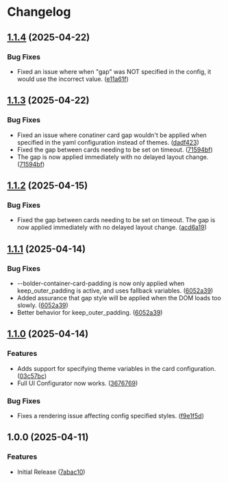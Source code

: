 # Changelog

## [1.1.4](https://github.com/clarinetJWD/bolder-container-card/compare/v1.1.3...v1.1.4) (2025-04-22)


### Bug Fixes

* Fixed an issue where when "gap" was NOT specified in the config, it would use the incorrect value. ([e11a61f](https://github.com/clarinetJWD/bolder-container-card/commit/e11a61f1edefc72a2e83a2ab7b6942ad541c21f6))

## [1.1.3](https://github.com/clarinetJWD/bolder-container-card/compare/v1.1.2...v1.1.3) (2025-04-22)


### Bug Fixes

* Fixed an issue where conatiner card gap wouldn't be applied when specified in the yaml configuration instead of themes. ([dadf423](https://github.com/clarinetJWD/bolder-container-card/commit/dadf423bc2bd3993238748bc91129ec2fb618561))
* Fixed the gap between cards needing to be set on timeout. ([71594bf](https://github.com/clarinetJWD/bolder-container-card/commit/71594bfd0c19abb6481e38a83ae6d05cd7eb2df1))
* The gap is now applied immediately with no delayed layout change. ([71594bf](https://github.com/clarinetJWD/bolder-container-card/commit/71594bfd0c19abb6481e38a83ae6d05cd7eb2df1))

## [1.1.2](https://github.com/clarinetJWD/bolder-container-card/compare/v1.1.1...v1.1.2) (2025-04-15)


### Bug Fixes

* Fixed the gap between cards needing to be set on timeout. The gap is now applied immediately with no delayed layout change. ([acd6a19](https://github.com/clarinetJWD/bolder-container-card/commit/acd6a19a1243ab5a5403ab71c63da3aa5994cd84))

## [1.1.1](https://github.com/clarinetJWD/bolder-container-card/compare/v1.1.0...v1.1.1) (2025-04-14)


### Bug Fixes

* --bolder-container-card-padding is now only applied when keep_outer_padding is active, and uses fallback variables. ([6052a39](https://github.com/clarinetJWD/bolder-container-card/commit/6052a39a467fad55594c3582f0b828ca04355c17))
* Added assurance that gap style will be applied when the DOM loads too slowly. ([6052a39](https://github.com/clarinetJWD/bolder-container-card/commit/6052a39a467fad55594c3582f0b828ca04355c17))
* Better behavior for keep_outer_padding. ([6052a39](https://github.com/clarinetJWD/bolder-container-card/commit/6052a39a467fad55594c3582f0b828ca04355c17))

## [1.1.0](https://github.com/clarinetJWD/bolder-container-card/compare/v1.0.0...v1.1.0) (2025-04-14)


### Features

* Adds support for specifying theme variables in the card configuration. ([03c57bc](https://github.com/clarinetJWD/bolder-container-card/commit/03c57bcd4d0e4ec2e542a09bef393a90573e64f0))
* Full UI Configurator now works. ([3676769](https://github.com/clarinetJWD/bolder-container-card/commit/3676769b7f2920da36bf0cce3f2cb3ffcda92568))


### Bug Fixes

* Fixes a rendering issue affecting config specified styles. ([f9e1f5d](https://github.com/clarinetJWD/bolder-container-card/commit/f9e1f5d1ea0c97f0ca7c5a05c4649b7b0e29abee))

## 1.0.0 (2025-04-11)


### Features

* Initial Release ([7abac10](https://github.com/clarinetJWD/bolder-container-card/commit/7abac107e16ab1f68c66dd84fcf4a87c0da64cbb))
